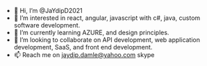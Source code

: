 - 👋 Hi, I’m @JaYdipD2021
- 👀 I’m interested in react, angular, javascript with c#, java, custom software development.
- 🌱 I’m currently learning AZURE, and design principles.
- 💞️ I’m looking to collaborate on API development, web application development, SaaS, and front end development.
- 📫 Reach me on jaydip.damle@yahoo.com skype

<!---
JaYdipD2021/JaYdipD2021 is a ✨ special ✨ repository because its `README.md` (this file) appears on your GitHub profile.
You can click the Preview link to take a look at your changes.
--->

